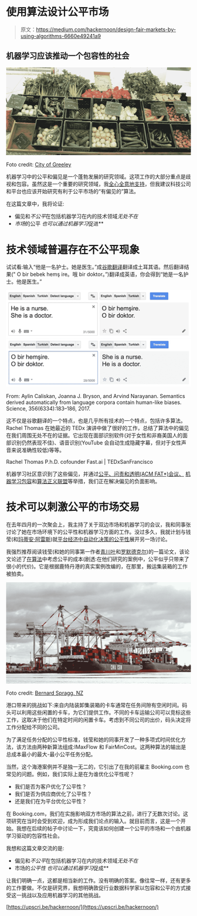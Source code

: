 # 使用算法设计公平市场

> 原文：<https://medium.com/hackernoon/design-fair-markets-by-using-algorithms-6660e49241a9>

## 机器学习应该推动一个包容性的社会

![](img/190abc0a8e058588701dc141e6eb2305.png)

Foto credit: [City of Greeley](https://www.flickr.com/photos/greeleygov/)

机器学习中的公平和偏见是一个蓬勃发展的研究领域。这项工作的大部分重点是歧视和包容。虽然这是一个重要的研究领域，我[全心全意地支持](https://hackernoon.com/my-dearest-eliisabet-de724a86d105)，但我建议科技公司和平台也应该开始研究有利于公平市场的“有偏见的”算法。

在这篇文章中，我将论证:

*   偏见和*不公平*在包括机器学习在内的技术领域*无处不在*
*   *市场*的公平 *也可以通过机器学习*促进**

# 技术领域普遍存在不公平现象

试试看:输入“他是一名护士。她是医生。”成[谷歌翻译](http://translate.google.com)翻译成土耳其语。然后翻译结果(" O bir bebek hemş ire。哦 bir doktor。”)翻译成英语，你会得到“她是一名护士。他是医生。”

![](img/17e3084f5bebeec44b419f49b23e08fe.png)![](img/274801ad50b701b87bca8806315ee448.png)

From: Aylin Caliskan, Joanna J. Bryson, and Arvind Narayanan. Semantics derived
automatically from language corpora contain human-like biases. Science,
356(6334):183–186, 2017.

这不仅是谷歌翻译的一个特点，也是几乎所有技术的一个特点，包括许多算法。Rachel Thomas 在她最近的 TEDx 演讲中做了很好的工作，总结了算法中的偏见在我们周围无处不在的证据。它出现在面部识别软件(对于女性和非裔美国人的面部识别仍然表现不佳)、语音识别(YouTube 会自动生成隐藏字幕，但对于女性声音来说准确性较低)等等。

Rachel Thomas P.h.D. cofounder Fast.ai | TEDxSanFrancisco

机器学习社区意识到了这些偏见，并通过[公平、问责和透明(ACM FAT*)会议、](https://fatconference.org/) [机器学习包容](https://twitter.com/InclusionInML)和[算法正义联盟](https://www.ajlunited.org/)等举措，我们正在解决偏见的负面影响。

# 技术可以刺激公平的市场交易

在去年四月的一次聚会上，我主持了关于双边市场和机器学习的会议，我和同事张讨论了她在市场环境下的公平性和机器学习方面的工作。没过多久，我就计划与钱莹(和[玛蒂安·阿雷斯](https://medium.com/u/b96035366292?source=post_page-----6660e49241a9--------------------------------))就[平台经济中自动化决策的公平性](https://www.meetup.com/nl-NL/Data-driven-Society/events/254470370/)展开另一场讨论。

我强烈推荐阅读钱莹(和她的同事第一作者[青川叶](https://www.erim.eur.nl/people/charlie-ye/)和[罗默德克尔](https://www.erim.eur.nl/people/rommert-dekker/))的一篇论文，该论文论述了[在算法](https://arxiv.org/pdf/1505.07434.pdf)中考虑公平的成本(剧透:在他们研究的案例中，公平似乎只带来了很小的代价)。它是根据鹿特丹港的真实案例改编的，在那里，搬运集装箱的工作被拍卖。

![](img/9805cb3e28b1b67410b7ffb9a00caa6e.png)

Foto credit: [Bernard Spragg. NZ](https://www.flickr.com/photos/volvob12b/)

港口带来的挑战如下:来自内陆装卸集装箱的卡车通常在任务间隙有空闲时间。码头可以利用这些闲置的卡车，为它们提供工作。不同的卡车运输公司可以竞标这些工作，这取决于他们在特定时间的闲置卡车。考虑到不同公司的出价，码头决定将工作分配给不同的公司。

为了满足任务分配的公平性标准，钱莹和她的同事开发了一种多项式时间优化方法，该方法由两种新算法组成:IMaxFlow 和 FairMinCost。这两种算法的输出是总成本最小的最大-最小公平任务分配。

当然，这个海港案例并不是独一无二的，它引出了在我的前雇主 Booking.com 也常见的问题。例如，我们实际上是在为谁优化公平性呢？

*   我们是否为客户优化了公平性？
*   我们是否为供应商优化了公平性？
*   还是我们在为平台优化公平性？

在 Booking.com，我们在实施影响双方市场的算法之前，进行了无数次讨论。这项研究在当时会受到欢迎，成为形成我们论点的输入。就目前而言，这是一个开始。我想在后续的帖子中讨论一下，究竟该如何创建一个公平的市场和一个由机器学习驱动的包容性社会。

我想和这篇文章交流的是:

*   偏见和*不公平*在包括机器学习在内的技术领域*无处不在*
*   市场的*公平性* *也可以通过机器学习*促成**

让我们明确一点，这都是相当新的工作。没有明确的答案。像往常一样，还有更多的工作要做。不仅是研究界，我想明确敦促行业数据科学家以包容和公平的方式接受这一挑战以及应用机器学习的其他挑战。

[https://upscri.be/hackernoon/](https://upscri.be/hackernoon/)